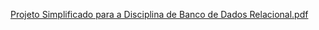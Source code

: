 [Projeto Simplificado para a Disciplina de Banco de Dados Relacional.pdf](https://github.com/JPacolla376/ProjetoBD_Relacional/files/15131299/Projeto.Simplificado.para.a.Disciplina.de.Banco.de.Dados.Relacional.pdf)
